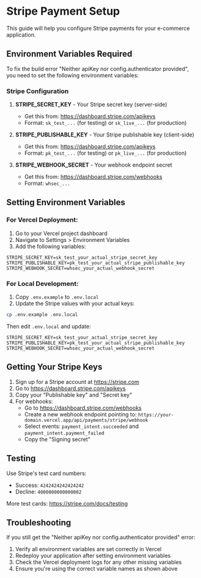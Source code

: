 # Stripe Payment Setup

This guide will help you configure Stripe payments for your e-commerce application.

## Environment Variables Required

To fix the build error "Neither apiKey nor config.authenticator provided", you need to set the following environment variables:

### Stripe Configuration

1. **STRIPE_SECRET_KEY** - Your Stripe secret key (server-side)
   - Get this from: https://dashboard.stripe.com/apikeys
   - Format: `sk_test_...` (for testing) or `sk_live_...` (for production)

2. **STRIPE_PUBLISHABLE_KEY** - Your Stripe publishable key (client-side)
   - Get this from: https://dashboard.stripe.com/apikeys  
   - Format: `pk_test_...` (for testing) or `pk_live_...` (for production)

3. **STRIPE_WEBHOOK_SECRET** - Your webhook endpoint secret
   - Get this from: https://dashboard.stripe.com/webhooks
   - Format: `whsec_...`

## Setting Environment Variables

### For Vercel Deployment:

1. Go to your Vercel project dashboard
2. Navigate to Settings > Environment Variables
3. Add the following variables:

```
STRIPE_SECRET_KEY=sk_test_your_actual_stripe_secret_key
STRIPE_PUBLISHABLE_KEY=pk_test_your_actual_stripe_publishable_key  
STRIPE_WEBHOOK_SECRET=whsec_your_actual_webhook_secret
```

### For Local Development:

1. Copy `.env.example` to `.env.local`
2. Update the Stripe values with your actual keys:

```bash
cp .env.example .env.local
```

Then edit `.env.local` and update:
```
STRIPE_SECRET_KEY=sk_test_your_actual_stripe_secret_key
STRIPE_PUBLISHABLE_KEY=pk_test_your_actual_stripe_publishable_key
STRIPE_WEBHOOK_SECRET=whsec_your_actual_webhook_secret
```

## Getting Your Stripe Keys

1. Sign up for a Stripe account at https://stripe.com
2. Go to https://dashboard.stripe.com/apikeys
3. Copy your "Publishable key" and "Secret key"
4. For webhooks:
   - Go to https://dashboard.stripe.com/webhooks
   - Create a new webhook endpoint pointing to: `https://your-domain.vercel.app/api/payments/stripe/webhook`
   - Select events: `payment_intent.succeeded` and `payment_intent.payment_failed`
   - Copy the "Signing secret"

## Testing

Use Stripe's test card numbers:
- Success: `4242424242424242`
- Decline: `4000000000000002`

More test cards: https://stripe.com/docs/testing

## Troubleshooting

If you still get the "Neither apiKey nor config.authenticator provided" error:

1. Verify all environment variables are set correctly in Vercel
2. Redeploy your application after setting environment variables
3. Check the Vercel deployment logs for any other missing variables
4. Ensure you're using the correct variable names as shown above
